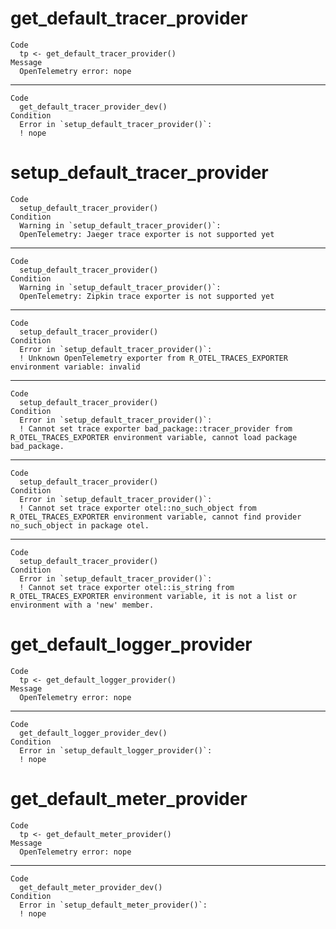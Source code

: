 # get_default_tracer_provider

    Code
      tp <- get_default_tracer_provider()
    Message
      OpenTelemetry error: nope

---

    Code
      get_default_tracer_provider_dev()
    Condition
      Error in `setup_default_tracer_provider()`:
      ! nope

# setup_default_tracer_provider

    Code
      setup_default_tracer_provider()
    Condition
      Warning in `setup_default_tracer_provider()`:
      OpenTelemetry: Jaeger trace exporter is not supported yet

---

    Code
      setup_default_tracer_provider()
    Condition
      Warning in `setup_default_tracer_provider()`:
      OpenTelemetry: Zipkin trace exporter is not supported yet

---

    Code
      setup_default_tracer_provider()
    Condition
      Error in `setup_default_tracer_provider()`:
      ! Unknown OpenTelemetry exporter from R_OTEL_TRACES_EXPORTER environment variable: invalid

---

    Code
      setup_default_tracer_provider()
    Condition
      Error in `setup_default_tracer_provider()`:
      ! Cannot set trace exporter bad_package::tracer_provider from R_OTEL_TRACES_EXPORTER environment variable, cannot load package bad_package.

---

    Code
      setup_default_tracer_provider()
    Condition
      Error in `setup_default_tracer_provider()`:
      ! Cannot set trace exporter otel::no_such_object from R_OTEL_TRACES_EXPORTER environment variable, cannot find provider no_such_object in package otel.

---

    Code
      setup_default_tracer_provider()
    Condition
      Error in `setup_default_tracer_provider()`:
      ! Cannot set trace exporter otel::is_string from R_OTEL_TRACES_EXPORTER environment variable, it is not a list or environment with a 'new' member.

# get_default_logger_provider

    Code
      tp <- get_default_logger_provider()
    Message
      OpenTelemetry error: nope

---

    Code
      get_default_logger_provider_dev()
    Condition
      Error in `setup_default_logger_provider()`:
      ! nope

# get_default_meter_provider

    Code
      tp <- get_default_meter_provider()
    Message
      OpenTelemetry error: nope

---

    Code
      get_default_meter_provider_dev()
    Condition
      Error in `setup_default_meter_provider()`:
      ! nope

